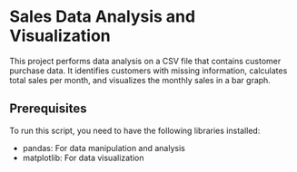 # Sales Data Analysis and Visualization
This project performs data analysis on a CSV file that contains customer purchase data. It identifies customers with missing information, calculates total sales per month, and visualizes the monthly sales in a bar graph.

## Prerequisites
To run this script, you need to have the following libraries installed:

 - pandas: For data manipulation and analysis
 - matplotlib: For data visualization
